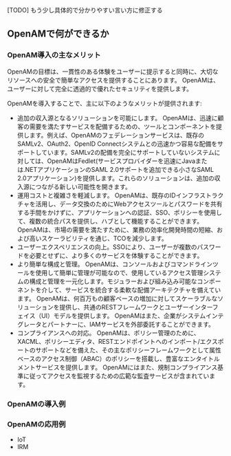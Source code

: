 [TODO] もう少し具体的で分かりやすい言い方に修正する

## OpenAMで何ができるか

### OpenAM導入の主なメリット

OpenAMの目標は、一貫性のある体験をユーザーに提示すると同時に、大切なリソースへの安全で簡単なアクセスを提供することにあります。 OpenAMは、ユーザーに対して完全に透過的で優れたセキュリティを提供します。

OpenAMを導入することで、主に以下のようなメリットが提供されます:

- 追加の収入源となるソリューションを可能にします。 OpenAMは、迅速に顧客の需要を満たすサービスを配備するための、ツールとコンポーネントを提供します。例えば、OpenAMのフェデレーションサービスは、既存のSAMLv2、OAuth2、OpenID Connectシステムとの迅速かつ容易な配備をサポートしています。SAMLv2の配備を完全にサポートしていないシステムに対しては、OpenAMはFedlet(サービスプロバイダーを迅速にJavaまたは.NETアプリケーションのSAML 2.0サポートを追加できる小さなSAML 2.0アプリケーション)を提供します。これらのソリューションは、追加の収入源につながる新しい可能性を開きます。
- 運用コストと複雑さを軽減します。 OpenAMは、既存のIDインフラストラクチャを活用し、データ交換のためにWebアクセスツールとパスワードを共有する手間をかけずに、アプリケーションへの認証、SSO、ポリシーを使用して、複数の統合パスを提供し、ハブとして機能することができます。 OpenAMは、市場の需要を満たすために、業務の効率化開発時間の短縮、および高いスケーラビリティを通じ、TCOを減少します。
- ユーザーエクスペリエンスの向上。SSOにより、ユーザーが複数のパスワードを必要とせずに、より多くのサービスを体験することができます。
- より簡単な構成と管理。 OpenAMは、コンソールおよびコマンドラインツールを使用して簡単に管理が可能なので、使用しているアクセス管理システムの構成と管理を一元化します。モジュラーおよび組み込み可能なコンポーネントを介して、サービスを統合する柔軟な配備アーキテクチャを備えています。 OpenAMは、何百万もの顧客ベースの増加に対してスケーラブルなソリューションを提供し、共通のRESTフレームワークとユーザーインターフェイス（UI）モデルを提供します。 OpenAMはまた、企業がシステムインテグレータとパートナーに、IAMサービスを外部委託することができます。
- コンプライアンスへの対応。 OpenAMは、ポリシー管理のために、XACML、ポリシーエディタ、RESTエンドポイントへのインポート/エクスポートのサポートなどを備えた、その主なポリシーフレームワークとして属性ベースのアクセス制御（ABAC）のポリシーを搭載し、豊富なエンタイトルメントサービスを提供します。 OpenAMにはまた、規制コンプライアンス基準に従ってアクセスを監視するための広範な監査サービスが含まれています。

### OpenAMの導入例


### OpenAMの応用例

- IoT
- IRM
